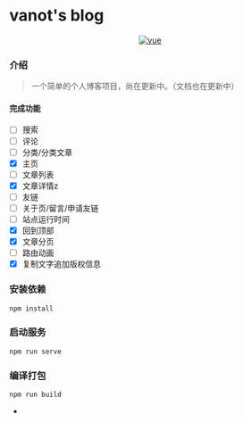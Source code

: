 # vanot's blog
<p align="center">
</p>
<p align="center">
  <a href="https://github.com/vuejs/vue">
    <img src="https://img.shields.io/badge/vue-2.6.11-brightgreen.svg" alt="vue"/>
  </a>
</p>


### 介绍
>一个简单的个人博客项目，尚在更新中。（文档也在更新中）
#### 完成功能
- [ ] 搜索
- [ ] 评论
- [ ] 分类/分类文章
- [x] 主页
- [ ] 文章列表
- [x] 文章详情z
- [ ] 友链
- [ ] 关于页/留言/申请友链
- [ ] 站点运行时间
- [x] 回到顶部
- [x] 文章分页
- [ ] 路由动画
- [x] 复制文字追加版权信息

### 安装依赖
```
npm install
```

### 启动服务
```
npm run serve
```

### 编译打包
```
npm run build
```

- 
